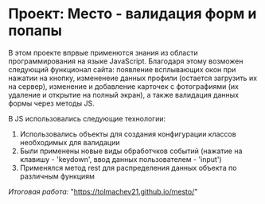 # Проект: Место - валидация форм и попапы

В этом проекте впрвые применются знания из области программирования на языке JavaScript. 
Благодаря этому возможен следующий функционал сайта: появление всплывающих окон при нажатии на кнопку, измененеие данных профили (остается загрузить их на сервер), изменение и добавление карточек с фотографиями (их удаление и открытие на полный экран), а также валидация данных формы через методы JS.

В JS использовались следующие технологии: 
1. Использовались объекты для создания конфигурации классов необходимых для валидации
2. Были применены новые виды обработчков событий (нажатие на клавишу - 'keydown', ввод данных пользователем - 'input')
3. Применялся метод rest для распределения данных объекта по различным функциям

*Итоговая работа:* "https://tolmachev21.github.io/mesto/"
